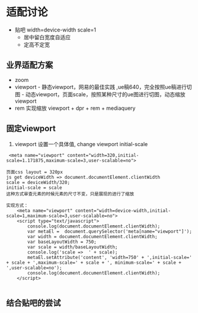 # 适配讨论

- 贴吧 width=device-width scale=1
    - 居中留白宽度自适应
    - 定高不定宽

## 业界适配方案
   - zoom
   - viewport
    - 静态viewport，网易的最佳实践 ,ue稿640，完全按照ue稿进行切图
    - 动态viewport，页面scale，按照某种尺寸的ue图进行切图，动态缩放viewport
   - rem 实现缩放
     viewport + dpr + rem + mediaquery


## 固定viewport
1. viewport 设置一个具体值, change viewport initial-scale
```
 <meta name="viewport" content="width=320,initial-scale=1.171875,maximum-scale=3,user-scalable=no">

页面css layout = 320px
js get deviceWidth => document.documentElement.clientWidth
scale = deviceWidth/320;
initial-scale = scale
这种方式审查元素的时候元素的尺寸不变，只是展现的进行了缩放

实现方式：
    <meta name="viewport" content="width=device-width,initial-scale=1,maximum-scale=3,user-scalable=no">
    <script type="text/javascript">
        console.log(document.documentElement.clientWidth);
        var metaEl =  document.querySelector('meta[name="viewport"]');
        var width = document.documentElement.clientWidth;
        var baseLayoutWidth = 750;
        var scale = width/baseLayoutWidth;
        console.log('scale =>  ' + scale);
        metaEl.setAttribute('content', 'width=750' + ',initial-scale=' + scale + ',maximum-scale=' + scale + ', minimum-scale=' + scale + ',user-scalable=no');
        console.log(document.documentElement.clientWidth);
    </script>


```




## 结合贴吧的尝试




